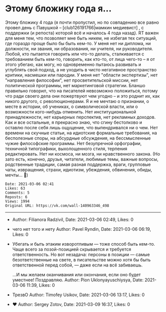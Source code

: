 # Этому бложику  года я...

Этому бложику 4 года (я почти пропустил, но по совпадению все равно провел день с Павушкой – [club126191766|мамкин медиевист] , с поддержки (и репоста) которой всё и началось 4 года назад). RT важен для меня тем, что позволяет мне быть никем, не избегая тех ситуаций, где гораздо проще было бы быть кем-то. У меня нет ни диплома, ни должности, ни звания, ни образования, ни учителя, ни руководителя. Любой, кто пытается говорить или что-то делать, сталкивается с требованием быть кем-то, говорить, как кто-то, от лица чего-то – я от этого убегаю, как могу, но одновременно пытаюсь развивать и углублять свой подход, а не уходить в чисто негативное пространство критики, насмешки или пародии. У меня нет "области экспертизы", нет "направления философии", нет просветительской миссии, нет политической программы, нет маркетинговой стратегии. Бланшо правильно говорил, что на писателей невозможно положиться, потому что ради своего дела они пожертвуют чем угодно – и это роднит их, как никого другого, с революционерами. Я и не мечтаю о признании, о месте в истории, об учениках, о символической власти, или о возможности кого-нибудь отменить. Нет институциональной принадлежности, нет карьерных перспектив, нет рекламных доходов. Как и все остальные, я прекрасно знаю, что сгину бестолково и оставлю после себя лишь ощущение, что выпендривался ни о чем. Нет времени на скучные статьи, на идиотские формальные требования, на бесполезные споры, на абсурдные обсуждения, на бессмысленные чужие философские программы. Нет безупречной орфографии, техничной типографики, выхолощенного стиля, терпения редактировать. Нет ни космоса, ни мозга, ни нравственного закона. (Но зато есть, конечно, друзья, читатели, любимые темы, важные вопросы, родственные традиции, самая разная поддержка, враги, групповые чаты, извращения, страхи, идиотизм, убеждения, обвинения, обиды, мечты... 💜)

    Date: 2021-03-06 02:41
    Likes: 63
    Comments: 5
    Reposts: 6
    Views: 1994
    Original URL: https://vk.com/wall-140963346_498



--------------------

  * 
    Author: Filianora Radzivil, Date: 2021-03-06 02:49, Likes: 0


  * чего нет того и нету
    Author: Pavel Ryndin, Date: 2021-03-06 06:19, Likes: 0


  * Убегать и быть этаким изворотливым — тоже способ быть кем-то. Чаще всего за позой-позицией скрывается и требуется ответственность. Но вот незадача: персоны в позиции — самые безответственные на свете, в писательстве можно хотя бы быть ответственной перед собой, — даже если на всё забиваешь. 
    
    ...И мы желаем оканчивания или окончания, если оно будет уместнее! Поздравляю.
    Author: Pion Uklonyayuschiysya, Date: 2021-03-06 11:39, Likes: 0


  * ТрезвО
    Author: Timofey Usikov, Date: 2021-03-06 13:17, Likes: 0


  * ❤
    Author: Sergey Zotov, Date: 2021-03-09 16:37, Likes: 0

